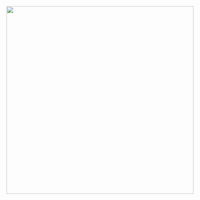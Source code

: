 <div align="center">
<img src="https://user-images.githubusercontent.com/115118266/197272860-dbde3e56-ae78-4c9f-9cf4-c6bbd0003408.png" width="500px" />
</div> 



